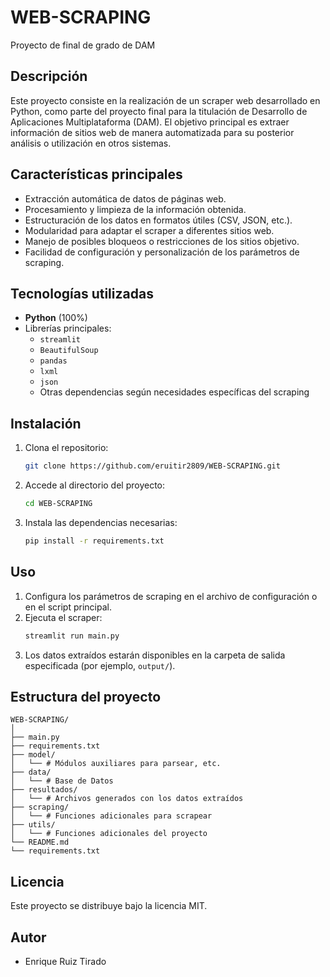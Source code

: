 # WEB-SCRAPING

Proyecto de final de grado de DAM

## Descripción

Este proyecto consiste en la realización de un scraper web desarrollado en Python, como parte del proyecto final para la titulación de Desarrollo de Aplicaciones Multiplataforma (DAM). El objetivo principal es extraer información de sitios web de manera automatizada para su posterior análisis o utilización en otros sistemas.

## Características principales

- Extracción automática de datos de páginas web.
- Procesamiento y limpieza de la información obtenida.
- Estructuración de los datos en formatos útiles (CSV, JSON, etc.).
- Modularidad para adaptar el scraper a diferentes sitios web.
- Manejo de posibles bloqueos o restricciones de los sitios objetivo.
- Facilidad de configuración y personalización de los parámetros de scraping.

## Tecnologías utilizadas

- **Python** (100%)
- Librerías principales:
  - `streamlit`
  - `BeautifulSoup`
  - `pandas`
  - `lxml`
  - `json`
  - Otras dependencias según necesidades específicas del scraping

## Instalación

1. Clona el repositorio:
   ```bash
   git clone https://github.com/eruitir2809/WEB-SCRAPING.git
   ```
2. Accede al directorio del proyecto:
   ```bash
   cd WEB-SCRAPING
   ```
3. Instala las dependencias necesarias:
   ```bash
   pip install -r requirements.txt
   ```

## Uso

1. Configura los parámetros de scraping en el archivo de configuración o en el script principal.
2. Ejecuta el scraper:
   ```bash
   streamlit run main.py
   ```
3. Los datos extraídos estarán disponibles en la carpeta de salida especificada (por ejemplo, `output/`).

## Estructura del proyecto

```
WEB-SCRAPING/
│
├── main.py
├── requirements.txt
├── model/
│   └── # Módulos auxiliares para parsear, etc.
├── data/
│   └── # Base de Datos
├── resultados/
│   └── # Archivos generados con los datos extraídos
├── scraping/
│   └── # Funciones adicionales para scrapear
├── utils/
│   └── # Funciones adicionales del proyecto
└── README.md
└── requirements.txt
```

## Licencia

Este proyecto se distribuye bajo la licencia MIT.

## Autor

- Enrique Ruiz Tirado
